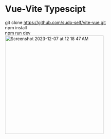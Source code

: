 # Vue-Vite Typescipt
git clone https://github.com/sudo-self/vite-vue.git<br>
npm install<br>
npm run dev<br>
<img width="323" alt="Screenshot 2023-12-07 at 12 18 47 AM" src="https://github.com/sudo-self/vite-vue/assets/119916323/b8a6d6b2-0c4f-4fd4-9f4a-8e4721c19e0f">
